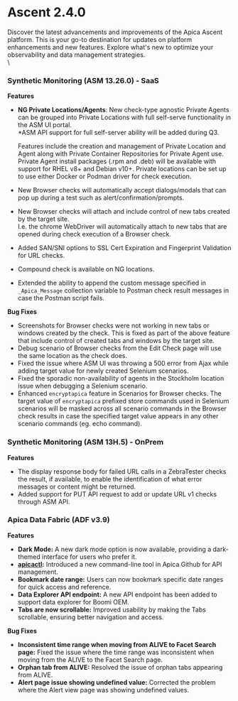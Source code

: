 # Ascent 2.4.0

Discover the latest advancements and improvements of the Apica Ascent platform. This is your go-to destination for updates on platform enhancements and new features. Explore what's new to optimize your observability and data management strategies.\
\


### **Synthetic Monitoring (ASM 13.26.0) - SaaS**

**Features**

*   **NG Private Locations/Agents**: New check-type agnostic Private Agents can be grouped into Private Locations with full self-serve functionality in the ASM UI portal.\
    \*ASM API support for full self-server ability will be added during Q3.

    Features include the creation and management of Private Location and Agent along with Private Container Repositories for Private Agent use.\
    Private Agent install packages (.rpm and .deb) will be available with support for RHEL v8+ and Debian v10+. Private locations can be set up to use either Docker or Podman driver for check execution.
* New Browser checks will automatically accept dialogs/modals that can pop up during a test such as alert/confirmation/prompts.
* New Browser checks will attach and include control of new tabs created by the target site.\
  I.e. the chrome WebDriver will automatically attach to new tabs that are opened during check execution of a Browser check.
* Added SAN/SNI options to SSL Cert Expiration and Fingerprint Validation for URL checks.
* Compound check is available on NG locations.
* Extended the ability to append the custom message specified in `_Apica_Message` collection variable to Postman check result messages in case the Postman script fails.

**Bug Fixes**

* Screenshots for Browser checks were not working in new tabs or windows created by the check. This is fixed as part of the above feature that include control of created tabs and windows by the target site.
* Debug scenario of Browser checks from the Edit Check page will use the same location as the check does.
* Fixed the issue where ASM UI was throwing a 500 error from Ajax while adding target value for newly created Selenium scenarios.
* Fixed the sporadic non-availability of agents in the Stockholm location issue when debugging a Selenium scenario.
* Enhanced `encryptapica` feature in Scenarios for Browser checks. The target value of `encryptapica` prefixed store commands used in Selenium scenarios will be masked across all scenario commands in the Browser check results in case the specified target value appears in any other scenario commands (eg. echo command).

&#x20;

### **Synthetic Monitoring (ASM 13H.5) - OnPrem**

**Features**

* The display response body for failed URL calls in a ZebraTester checks the result, if available, to enable the identification of what error messages or content might be returned.
* Added support for PUT API request to add or update URL v1 checks through ASM API.

&#x20;

### **Apica Data Fabric (ADF v3.9)**

**Features**

* **Dark Mode:** A new dark mode option is now available, providing a dark-themed interface for users who prefer it.
* [**apicactl**](https://github.com/ApicaSystem/apicactl)**:** Introduced a new command-line tool in Apica Github for API management.
* **Bookmark date range:** Users can now bookmark specific date ranges for quick access and reference.
* **Data Explorer API endpoint:** A new API endpoint has been added to support data explorer for Boomi OEM.
* **Tabs are now scrollable:** Improved usability by making the Tabs scrollable, ensuring better navigation and access.

**Bug Fixes**

* **Inconsistent time range when moving from ALIVE to Facet Search page:** Fixed the issue where the time range was inconsistent when moving from the ALIVE to the Facet Search page.
* **Orphan tab from ALIVE:** Resolved the issue of orphan tabs appearing from ALIVE.
* **Alert page issue showing undefined value:** Corrected the problem where the Alert view page was showing undefined values.
